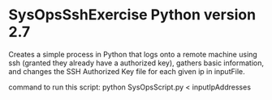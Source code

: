 # SysOpsSshExercise Python version 2.7
Creates a simple process in Python that logs onto a remote machine using ssh (granted they already have a authorized key), 
gathers basic information, and changes the SSH Authorized Key file for each given ip in inputFile.

command to run this script: python SysOpsScript.py < inputIpAddresses
